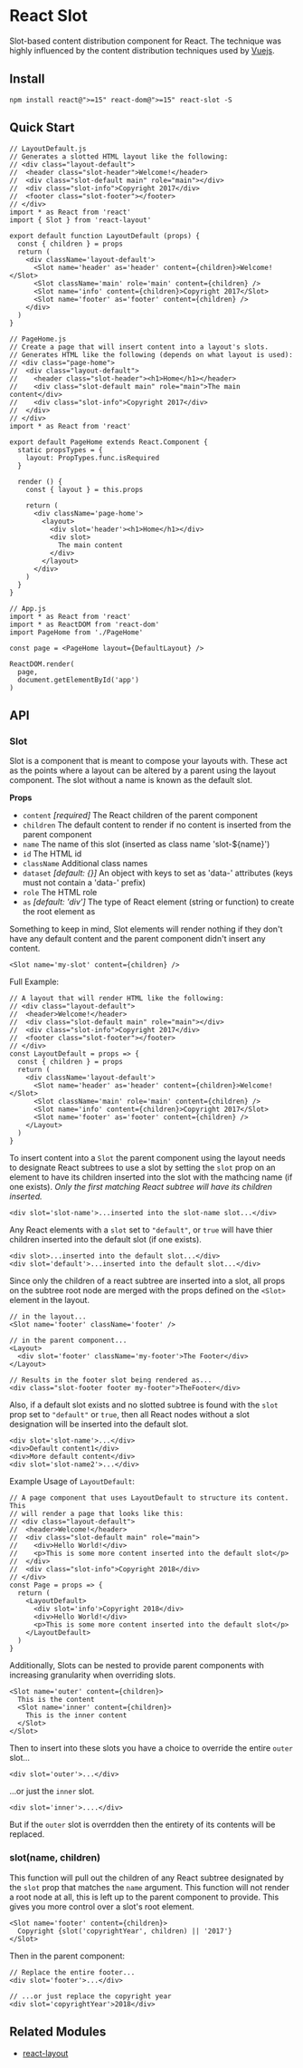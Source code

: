 # React Slot

Slot-based content distribution component for React. The technique was highly
influenced by the content distribution techniques used by
[Vuejs](http://vuejs.org/v2/guide/components.html#Content-Distribution-with-Slots).

## Install

    npm install react@">=15" react-dom@">=15" react-slot -S

## Quick Start

    // LayoutDefault.js
    // Generates a slotted HTML layout like the following:
    // <div class="layout-default">
    //  <header class="slot-header">Welcome!</header>
    //  <div class="slot-default main" role="main"></div>
    //  <div class="slot-info">Copyright 2017</div>
    //  <footer class="slot-footer"></footer>
    // </div>
    import * as React from 'react'
    import { Slot } from 'react-layout'

    export default function LayoutDefault (props) {
      const { children } = props
      return (
        <div className='layout-default'>
          <Slot name='header' as='header' content={children}>Welcome!</Slot>
          <Slot className='main' role='main' content={children} />
          <Slot name='info' content={children}>Copyright 2017</Slot>
          <Slot name='footer' as='footer' content={children} />
        </div>
      )
    }

    // PageHome.js
    // Create a page that will insert content into a layout's slots.
    // Generates HTML like the following (depends on what layout is used):
    // <div class="page-home">
    //  <div class="layout-default">
    //    <header class="slot-header"><h1>Home</h1></header>
    //    <div class="slot-default main" role="main">The main content</div>
    //    <div class="slot-info">Copyright 2017</div>
    //  </div>
    // </div>
    import * as React from 'react'

    export default PageHome extends React.Component {
      static propsTypes = {
        layout: PropTypes.func.isRequired
      }

      render () {
        const { layout } = this.props

        return (
          <div className='page-home'>
            <layout>
              <div slot='header'><h1>Home</h1></div>
              <div slot>
                The main content
              </div>
            </layout>
          </div>
        )
      }
    }

    // App.js
    import * as React from 'react'
    import * as ReactDOM from 'react-dom'
    import PageHome from './PageHome'

    const page = <PageHome layout={DefaultLayout} />

    ReactDOM.render(
      page,
      document.getElementById('app')
    )

## API

### Slot

Slot is a component that is meant to compose your layouts with. These act
as the points where a layout can be altered by a parent using the layout
component. The slot without a name is known as the default slot.

**Props**

- `content` *[required]* The React children of the parent component
- `children` The default content to render if no content is inserted from the parent component
- `name` The name of this slot (inserted as class name 'slot-${name}')
- `id` The HTML id
- `className` Additional class names
- `dataset` *[default: {}]* An object with keys to set as 'data-' attributes (keys must not contain a 'data-' prefix)
- `role` The HTML role
- `as` *[default: 'div']* The type of React element (string or function) to create the root element as

Something to keep in mind, Slot elements will render nothing if they don't have
any default content and the parent component didn't insert any content.

    <Slot name='my-slot' content={children} />

Full Example:

    // A layout that will render HTML like the following:
    // <div class="layout-default">
    //  <header>Welcome!</header>
    //  <div class="slot-default main" role="main"></div>
    //  <div class="slot-info">Copyright 2017</div>
    //  <footer class="slot-footer"></footer>
    // </div>
    const LayoutDefault = props => {
      const { children } = props
      return (
        <div className='layout-default'>
          <Slot name='header' as='header' content={children}>Welcome!</Slot>
          <Slot className='main' role='main' content={children} />
          <Slot name='info' content={children}>Copyright 2017</Slot>
          <Slot name='footer' as='footer' content={children} />
        </Layout>
      )
    }

To insert content into a `Slot` the parent component using the layout needs to
designate React subtrees to use a slot by setting the `slot` prop on an element
to have its children inserted into the slot with the mathcing name (if one
exists). *Only the first matching React subtree will have its children inserted.*

    <div slot='slot-name'>...inserted into the slot-name slot...</div>

Any React elements with a `slot` set to `"default"`, or `true` will have thier
children inserted into the default slot (if one exists).

    <div slot>...inserted into the default slot...</div>
    <div slot='default'>...inserted into the default slot...</div>

Since only the children of a react subtree are inserted into a slot, all props
on the subtree root node are merged with the props defined on the `<Slot>`
element in the layout.

    // in the layout...
    <Slot name='footer' className='footer' />

    // in the parent component...
    <Layout>
      <div slot='footer' className='my-footer'>The Footer</div>
    </Layout>

    // Results in the footer slot being rendered as...
    <div class="slot-footer footer my-footer">TheFooter</div>

Also, if a default slot exists and no slotted subtree is found with the `slot`
prop set to `"default"` or `true`, then all React nodes without a slot
designation will be inserted into the default slot.

    <div slot='slot-name'>...</div>
    <div>Default content1</div>
    <div>More default content</div>
    <div slot='slot-name2'>...</div>

Example Usage of `LayoutDefault`:

    // A page component that uses LayoutDefault to structure its content. This
    // will render a page that looks like this:
    // <div class="layout-default">
    //  <header>Welcome!</header>
    //  <div class="slot-default main" role="main">
    //    <div>Hello World!</div>
    //    <p>This is some more content inserted into the default slot</p>
    //  </div>
    //  <div class="slot-info">Copyright 2018</div>
    // </div>
    const Page = props => {
      return (
        <LayoutDefault>
          <div slot='info'>Copyright 2018</div>
          <div>Hello World!</div>
          <p>This is some more content inserted into the default slot</p>
        </LayoutDefault>
      )
    }

Additionally, Slots can be nested to provide parent components with increasing
granularity when overriding slots.

    <Slot name='outer' content={children}>
      This is the content
      <Slot name='inner' content={children}>
        This is the inner content
      </Slot>
    </Slot>

Then to insert into these slots you have a choice to override the entire `outer`
slot...

    <div slot='outer'>...</div>

...or just the `inner` slot.

    <div slot='inner'>....</div>

But if the `outer` slot is overrdden then the entirety of its contents will be
replaced.

### slot(name, children)

This function will pull out the children of any React subtree designated by the
`slot` prop that matches the `name` argument. This function will not render a
root node at all, this is left up to the parent component to provide. This gives
you more control over a slot's root element.

    <Slot name='footer' content={children}>
      Copyright {slot('copyrightYear', children) || '2017'}
    </Slot>

Then in the parent component:

    // Replace the entire footer...
    <div slot='footer'>...</div>

    // ...or just replace the copyright year
    <div slot='copyrightYear'>2018</div>


## Related Modules

- [react-layout](https://npmjs.org/react-layout)
